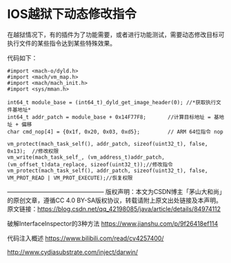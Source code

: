 # IOS越狱下动态修改指令

在越狱情况下，有的插件为了功能需要，或者进行功能测试，需要动态修改目标可执行文件的某些指令达到某些特殊效果。

代码如下：
```
#import <mach-o/dyld.h>
#import <mach/vm_map.h>
#import <mach/mach_init.h>
#import <sys/mman.h>
 
int64_t module_base = (int64_t)_dyld_get_image_header(0); //*获取执行文件基地址*
int64_t addr_patch = module_base + 0x14F77F8; 		//计算目标地址 = 基地址 + 偏移
char cmd_nop[4] = {0x1f, 0x20, 0x03, 0xd5}; 		// ARM 64位指令 nop
 
vm_protect(mach_task_self(), addr_patch, sizeof(uint32_t), false, 0x13);  //修改权限
vm_write(mach_task_self_, (vm_address_t)addr_patch, (vm_offset_t)data_replace, sizeof(uint32_t));//修改指令
vm_protect(mach_task_self(), addr_patch, sizeof(uint32_t), false, VM_PROT_READ | VM_PROT_EXECUTE);//恢复权限
```




————————————————
版权声明：本文为CSDN博主「茅山大和尚」的原创文章，遵循CC 4.0 BY-SA版权协议，转载请附上原文出处链接及本声明。
原文链接：https://blog.csdn.net/qq_42198085/java/article/details/84974112

破解InterfaceInspector的3种方法
https://www.jianshu.com/p/9f26418ef114

代码注入概述
https://www.bilibili.com/read/cv4257400/


http://www.cydiasubstrate.com/inject/darwin/